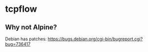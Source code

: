 tcpflow
=======

Why not Alpine?
---------------

Debian has patches: https://bugs.debian.org/cgi-bin/bugreport.cgi?bug=736417
